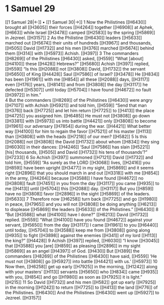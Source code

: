 # 1 Samuel 29
[[1 Samuel 28|←]] • [[1 Samuel 30|→]]
1 Now the Philistines [[H6430]] brought all [[H3605]] their forces [[H4264]] together [[H6908]] at Aphek, [[H663]] while Israel [[H3478]] camped [[H2583]] by the spring [[H5869]] in Jezreel. [[H3157]] 
2 As the Philistine [[H6430]] leaders [[H5633]] marched out [[H5674]] their units of hundreds [[H3967]] and thousands, [[H505]] David [[H1732]] and his men [[H376]] marched [[H5674]] behind them [[H314]] with [[H5973]] Achish. [[H397]] 
3 The commanders [[H8269]] of the Philistines [[H6430]] asked, [[H559]] “What [about] [[H4100]] these [[H428]] Hebrews?” [[H5680]] Achish [[H397]] replied, [[H559]] “Is this [[H2088]] not [[H3808]] David, [[H1732]] the servant [[H5650]] of King [[H4428]] Saul [[H7586]] of Israel? [[H3478]] He [[H834]] has been [[H1961]] with me [[H854]] all these [[H2088]] days, [[H3117]] even [[H176]] years, [[H8141]] and from [[H3808]] the day [[H3117]] he defected [[H5307]] until today [[H5704]] I have found [[H4672]] no fault [[H3972]] in him.”  
4 But the commanders [[H8269]] of the Philistines [[H6430]] were angry [[H7107]] with Achish [[H5921]] and told him, [[H559]] “Send that man [[H376]] back [[H7725]] and let him return [[H7725]] to [[H413]] the place [[H4725]] you assigned him. [[H6485]] He must not [[H3808]] go down [[H3381]] with [[H5973]] us into battle [[H4421]] only [[H3808]] to become [[H1961]] our adversary [[H7854]] during the war. [[H4421]] What better way [[H4100]] for him to regain the favor [[H7521]] of his master [[H113]] than [[H3808]] with the heads [[H7218]] of our men? [[H582]] 
5 Is this [[H2088]] not [[H3808]] the David [[H1732]] about whom [[H834]] they sing [[H6030]] in their dances: [[H4246]] ‘Saul [[H7586]] has slain [[H5221]] [his] thousands, [[H505]] and David [[H1732]] his tens of thousands’?” [[H7233]] 
6 So Achish [[H397]] summoned [[H7121]] David [[H1732]] and told him, [[H559]] “As surely as the LORD [[H3068]] lives, [[H2416]] you [[H859]] have been upright [[H3477]] in my sight, [[H5869]] and it seems right [[H2896]] that you should march in and out [[H3318]] with me [[H854]] in the army, [[H4264]] because [[H3588]] I have found [[H4672]] no [[H3808]] fault [[H7451]] in you  from the day [[H3117]] you came [[H935]] to me [[H413]] until [[H5704]] this [[H2088]] day. [[H3117]] But you [[H859]] have no [[H3808]] favor [[H2896]] in the sight [[H5869]] of the leaders. [[H5633]] 
7 Therefore now [[H6258]] turn back [[H7725]] and go [[H1980]] in peace, [[H7965]] and you will not [[H3808]] be doing anything [[H6213]] to displease [[H5869]] the leaders [[H5633]] of the Philistines.” [[H6430]] 
8 “But [[H3588]] what [[H4100]] have I done?” [[H6213]] David [[H1732]] replied. [[H559]] “What [[H4100]] have you found [[H4672]] against your servant, [[H5650]] from the day [[H3117]] I came [[H1961]] to you [[H6440]] until today, [[H5704]] to [[H3588]] keep me from [[H3808]] going along [[H935]] to fight [[H3898]] against the enemies [[H341]] of my lord [[H113]] the king?” [[H4428]] 
9 Achish [[H397]] replied, [[H6030]] “I know [[H3045]] that [[H3588]] you [are] [[H859]] as pleasing [[H2896]] in my sight [[H5869]] as an angel [[H4397]] of God. [[H430]] But [[H389]] the commanders [[H8269]] of the Philistines [[H6430]] have said, [[H559]] ‘He must not [[H3808]] go [[H5927]] into battle [[H4421]] with us.’ [[H5973]] 
10 Now then, [[H6258]] get up early [[H7925]] in the morning, [[H1242]] along with your masters’ [[H113]] servants [[H5650]] who [[H834]] came [[H935]] with you, [[H854]] and go [[H1980]] as soon as [[H7925]] it is light.” [[H215]] 
11 So David [[H1732]] and his men [[H582]] got up early [[H7925]] in the morning [[H1242]] to return [[H7725]] to [[H413]] the land [[H776]] of the Philistines. [[H6430]] And the Philistines [[H6430]] went up [[H5927]] to Jezreel. [[H3157]] 
